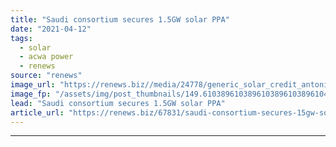 ```yaml
---
title: "Saudi consortium secures 1.5GW solar PPA"
date: "2021-04-12"
tags: 
  - solar
  - acwa power
  - renews
source: "renews"
image_url: "https://renews.biz//media/24778/generic_solar_credit_antonio_garcia-unsplash.jpeg?mode=crop&width=770&heightratio=0.6103896103896103896103896104&slimmage=true"
image_fp: "/assets/img/post_thumbnails/149.6103896103896103896103896104&slimmage=true"
lead: "Saudi consortium secures 1.5GW solar PPA"
article_url: "https://renews.biz/67831/saudi-consortium-secures-15gw-solar-ppa/"
---
```


---
